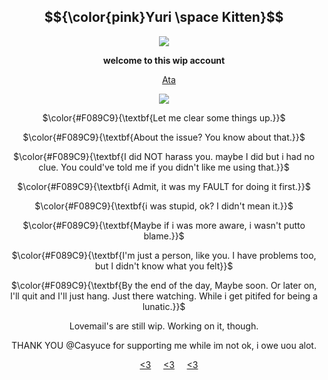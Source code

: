 <div align="center">

## $${\color{pink}Yuri \space Kitten}$$

<img src="https://github.com/user-attachments/assets/4f422203-eb03-4b28-a0bb-bfc067da1387" />
</p>

</p>

**welcome to this wip account**

&nbsp;&nbsp;&nbsp; [Ata](https://forevermortal.atabook.org/)

<img src="https://github.com/user-attachments/assets/f25fadf8-9244-487c-8e45-8646cc9961c0" />
</p>

 $\color{#F089C9}{\textbf{Let me clear some things up.}}$

 $\color{#F089C9}{\textbf{About the issue? You know about that.}}$
 
 $\color{#F089C9}{\textbf{I did NOT harass you. maybe I did but i had no clue. You could've told me if you didn't like me using that.}}$

 $\color{#F089C9}{\textbf{i Admit, it was my FAULT for doing it first.}}$

 $\color{#F089C9}{\textbf{i was stupid, ok? I didn't mean it.}}$

 $\color{#F089C9}{\textbf{Maybe if i was more aware, i wasn't putto blame.}}$ 
 
 $\color{#F089C9}{\textbf{I'm just a person, like you. I have problems too, but I didn't know what you felt}}$
 
 $\color{#F089C9}{\textbf{By the end of the day, Maybe soon. Or later on, I'll quit and I'll just hang. Just there watching.
While i get pitifed for being a lunatic.}}$

  </p>
 Lovemail's are still wip. Working on it, though.
 </p>
THANK YOU @Casyuce for supporting me while im not ok, i owe uou alot.

&nbsp;&nbsp;&nbsp; [<3](https://github.com/yyoshidaa)
&nbsp;&nbsp;&nbsp; [<3](https://github.com/yurivampire)
&nbsp;&nbsp;&nbsp; [<3](https://github.com/Casyuce)

